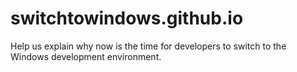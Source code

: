 # switchtowindows.github.io
Help us explain why now is the time for developers to switch to the Windows development environment.
